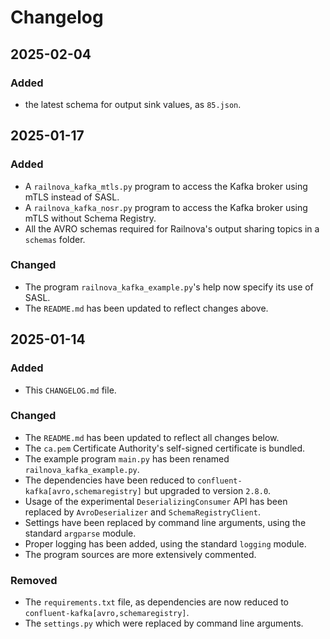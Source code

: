 # Changelog

## 2025-02-04

### Added

- the latest schema for output sink values, as `85.json`.


## 2025-01-17

### Added

- A `railnova_kafka_mtls.py` program to access the Kafka broker using mTLS instead of SASL.
- A `railnova_kafka_nosr.py` program to access the Kafka broker using mTLS without Schema Registry.
- All the AVRO schemas required for Railnova's output sharing topics in a `schemas` folder.

### Changed

- The program `railnova_kafka_example.py`'s help now specify its use of SASL.
- The `README.md` has been updated to reflect changes above.

## 2025-01-14

### Added

- This `CHANGELOG.md` file.

### Changed

- The `README.md` has been updated to reflect all changes below.
- The `ca.pem` Certificate Authority's self-signed certificate is bundled.
- The example program `main.py` has been renamed `railnova_kafka_example.py`.
- The dependencies have been reduced to `confluent-kafka[avro,schemaregistry]` but upgraded to version `2.8.0`.
- Usage of the experimental `DeserializingConsumer` API has been replaced by `AvroDeserializer` and `SchemaRegistryClient`.
- Settings have been replaced by command line arguments, using the standard `argparse` module.
- Proper logging has been added, using the standard `logging` module.
- The program sources are more extensively commented.

### Removed

- The `requirements.txt` file, as dependencies are now reduced to `confluent-kafka[avro,schemaregistry]`.
- The `settings.py` which were replaced by command line arguments.
